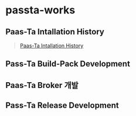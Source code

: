 # passta-works

## Paas-Ta Intallation History

> [Paas-Ta Intallation History](./pass-ta-installation.md)

## Pass-Ta Build-Pack Development

## Paas-Ta Broker 개발

## Pass-Ta Release Development
